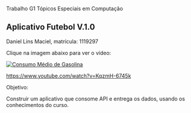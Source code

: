 Trabalho G1 Tópicos Especiais em Computação

<h2><b>Aplicativo Futebol V.1.0</h2></b>

Daniel Lins Maciel, matrícula: 1119297

Clique na imagem abaixo para ver o vídeo:

[![Consumo Médio de Gasolina](http://img.youtube.com/vi/KqzmH-6745k/0.jpg)](https://www.youtube.com/watch?v=KqzmH-6745k "KqzmH-6745k")

https://www.youtube.com/watch?v=KqzmH-6745k

Objetivo:

Construir um aplicativo que consome API e entrega os dados, usando os conhecimentos do curso.

